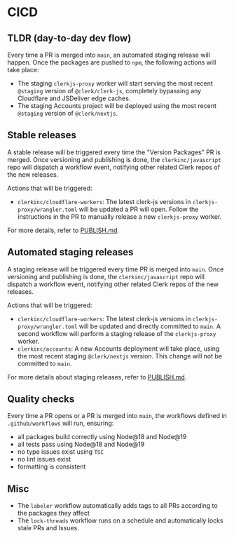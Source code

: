# CICD

## TLDR (day-to-day dev flow)

Every time a PR is merged into `main`, an automated staging release will happen. Once the packages are pushed to `npm`, the following actions will take place:

- The staging `clerkjs-proxy` worker will start serving the most recent `@staging` version of `@clerk/clerk-js`, completely bypassing any Cloudflare and JSDeliver edge caches.
- The staging Accounts project will be deployed using the most recent `@staging` version of `@clerk/nextjs`.

## Stable releases

A stable release will be triggered every time the "Version Packages" PR is merged. Once versioning and publishing is done, the `clerkinc/javascript` repo will dispatch a workflow event, notifying other related Clerk repos of the new releases.

Actions that will be triggered:

- `clerkinc/cloudflare-workers`: The latest clerk-js versions in `clerkjs-proxy/wrangler.toml` will be updated a PR will open. Follow the instructions in the PR to manually release a new `clerkjs-proxy` worker.

For more details, refer to [PUBLISH.md](https://github.com/clerkinc/javascript/blob/main/docs/PUBLISH.md).

## Automated staging releases

A staging release will be triggered every time PR is merged into `main`. Once versioning and publishing is done, the `clerkinc/javascript` repo will dispatch a workflow event, notifying other related Clerk repos of the new releases.

Actions that will be triggered:

- `clerkinc/cloudflare-workers`: The latest clerk-js versions in `clerkjs-proxy/wrangler.toml` will be updated and directly committed to `main`. A second workflow will perform a staging release of the `clerkjs-proxy` worker.
- `clerkinc/accounts`: A new Accounts deployment will take place, using the most recent staging `@clerk/nextjs` version. This change will not be committed to `main`.

For more details about staging releases, refer to [PUBLISH.md](https://github.com/clerkinc/javascript/blob/main/docs/PUBLISH.md).

## Quality checks

Every time a PR opens or a PR is merged into `main`, the workflows defined in `.github/workflows` will run, ensuring:

- all packages build correctly using Node@18 and Node@19
- all tests pass using Node@18 and Node@19
- no type issues exist using `TSC`
- no lint issues exist
- formatting is consistent

## Misc

- The `labeler` workflow automatically adds tags to all PRs according to the packages they affect
- The `lock-threads` workflow runs on a schedule and automatically locks stale PRs and Issues.
